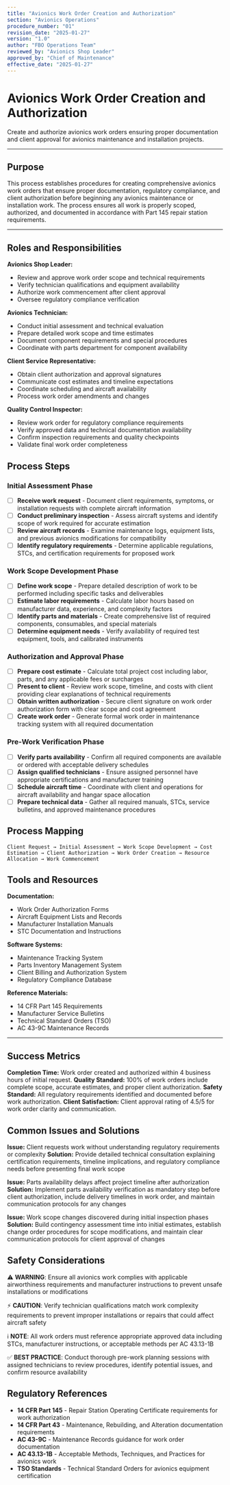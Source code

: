 ```yaml
---
title: "Avionics Work Order Creation and Authorization"
section: "Avionics Operations"
procedure_number: "01"
revision_date: "2025-01-27"
version: "1.0"
author: "FBO Operations Team"
reviewed_by: "Avionics Shop Leader"
approved_by: "Chief of Maintenance"
effective_date: "2025-01-27"
---
```


# Avionics Work Order Creation and Authorization

Create and authorize avionics work orders ensuring proper documentation and client approval for avionics maintenance and installation projects.

_____________________________________________________________________________________________

## Purpose

This process establishes procedures for creating comprehensive avionics work orders that ensure proper documentation, regulatory compliance, and client authorization before beginning any avionics maintenance or installation work. The process ensures all work is properly scoped, authorized, and documented in accordance with Part 145 repair station requirements.

_____________________________________________________________________________________________

## Roles and Responsibilities

**Avionics Shop Leader:**

- Review and approve work order scope and technical requirements
- Verify technician qualifications and equipment availability
- Authorize work commencement after client approval
- Oversee regulatory compliance verification

**Avionics Technician:**

- Conduct initial assessment and technical evaluation
- Prepare detailed work scope and time estimates
- Document component requirements and special procedures
- Coordinate with parts department for component availability

**Client Service Representative:**

- Obtain client authorization and approval signatures
- Communicate cost estimates and timeline expectations
- Coordinate scheduling and aircraft availability
- Process work order amendments and changes

**Quality Control Inspector:**

- Review work order for regulatory compliance requirements
- Verify approved data and technical documentation availability
- Confirm inspection requirements and quality checkpoints
- Validate final work order completeness

## Process Steps

### Initial Assessment Phase

- [ ] **Receive work request** - Document client requirements, symptoms, or installation requests with complete aircraft information
- [ ] **Conduct preliminary inspection** - Assess aircraft systems and identify scope of work required for accurate estimation
- [ ] **Review aircraft records** - Examine maintenance logs, equipment lists, and previous avionics modifications for compatibility
- [ ] **Identify regulatory requirements** - Determine applicable regulations, STCs, and certification requirements for proposed work

### Work Scope Development Phase

- [ ] **Define work scope** - Prepare detailed description of work to be performed including specific tasks and deliverables
- [ ] **Estimate labor requirements** - Calculate labor hours based on manufacturer data, experience, and complexity factors
- [ ] **Identify parts and materials** - Create comprehensive list of required components, consumables, and special materials
- [ ] **Determine equipment needs** - Verify availability of required test equipment, tools, and calibrated instruments

### Authorization and Approval Phase

- [ ] **Prepare cost estimate** - Calculate total project cost including labor, parts, and any applicable fees or surcharges
- [ ] **Present to client** - Review work scope, timeline, and costs with client providing clear explanations of technical requirements
- [ ] **Obtain written authorization** - Secure client signature on work order authorization form with clear scope and cost agreement
- [ ] **Create work order** - Generate formal work order in maintenance tracking system with all required documentation

### Pre-Work Verification Phase

- [ ] **Verify parts availability** - Confirm all required components are available or ordered with acceptable delivery schedules
- [ ] **Assign qualified technicians** - Ensure assigned personnel have appropriate certifications and manufacturer training
- [ ] **Schedule aircraft time** - Coordinate with client and operations for aircraft availability and hangar space allocation
- [ ] **Prepare technical data** - Gather all required manuals, STCs, service bulletins, and approved maintenance procedures

## Process Mapping

```
Client Request → Initial Assessment → Work Scope Development → Cost Estimation → Client Authorization → Work Order Creation → Resource Allocation → Work Commencement
```

## Tools and Resources

**Documentation:**

- Work Order Authorization Forms
- Aircraft Equipment Lists and Records
- Manufacturer Installation Manuals
- STC Documentation and Instructions

**Software Systems:**

- Maintenance Tracking System
- Parts Inventory Management System
- Client Billing and Authorization System
- Regulatory Compliance Database

**Reference Materials:**

- 14 CFR Part 145 Requirements
- Manufacturer Service Bulletins
- Technical Standard Orders (TSO)
- AC 43-9C Maintenance Records

_____________________________________________________________________________________________

## Success Metrics

**Completion Time:** Work order created and authorized within 4 business hours of initial request.
**Quality Standard:** 100% of work orders include complete scope, accurate estimates, and proper client authorization.
**Safety Standard:** All regulatory requirements identified and documented before work authorization.
**Client Satisfaction:** Client approval rating of 4.5/5 for work order clarity and communication.

## Common Issues and Solutions

**Issue:** Client requests work without understanding regulatory requirements or complexity
**Solution:** Provide detailed technical consultation explaining certification requirements, timeline implications, and regulatory compliance needs before presenting final work scope

**Issue:** Parts availability delays affect project timeline after authorization
**Solution:** Implement parts availability verification as mandatory step before client authorization, include delivery timelines in work order, and maintain communication protocols for any changes

**Issue:** Work scope changes discovered during initial inspection phases
**Solution:** Build contingency assessment time into initial estimates, establish change order procedures for scope modifications, and maintain clear communication protocols for client approval of changes

## Safety Considerations

⚠️ **WARNING**: Ensure all avionics work complies with applicable airworthiness requirements and manufacturer instructions to prevent unsafe installations or modifications

⚡ **CAUTION**: Verify technician qualifications match work complexity requirements to prevent improper installations or repairs that could affect aircraft safety

ℹ️ **NOTE**: All work orders must reference appropriate approved data including STCs, manufacturer instructions, or acceptable methods per AC 43.13-1B

✅ **BEST PRACTICE**: Conduct thorough pre-work planning sessions with assigned technicians to review procedures, identify potential issues, and confirm resource availability

## Regulatory References

- **14 CFR Part 145** - Repair Station Operating Certificate requirements for work authorization
- **14 CFR Part 43** - Maintenance, Rebuilding, and Alteration documentation requirements
- **AC 43-9C** - Maintenance Records guidance for work order documentation
- **AC 43.13-1B** - Acceptable Methods, Techniques, and Practices for avionics work
- **TSO Standards** - Technical Standard Orders for avionics equipment certification
